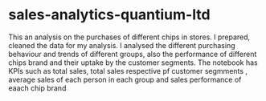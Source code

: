 # sales-analytics-quantium-ltd
This an analysis on the purchases of different chips in stores. I prepared, cleaned the data for my analysis. 
I analysed the different purchasing behaviour and trends of different groups, also the performance of different chips brand and their uptake by the customer segments.
The notebook has KPIs such as total sales, total sales respective pf customer segmments , average sales of each person in each group and sales performance of eaach chip brand
